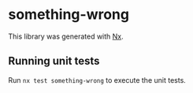 # something-wrong

This library was generated with [Nx](https://nx.dev).

## Running unit tests

Run `nx test something-wrong` to execute the unit tests.
